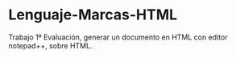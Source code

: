 # Lenguaje-Marcas-HTML
Trabajo 1ª Evaluación, generar un documento en HTML con editor notepad++, sobre HTML.
